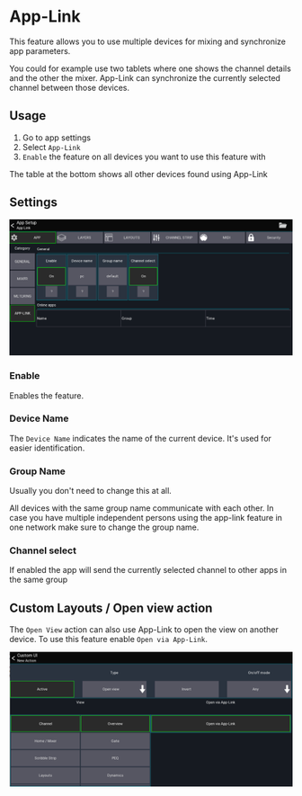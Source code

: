 # App-Link
This feature allows you to use multiple devices for mixing and synchronize app parameters.

You could for example use two tablets where one shows the channel details and the other the mixer.
App-Link can synchronize the currently selected channel between those devices.

## Usage
1. Go to app settings
2. Select `App-Link`
3. `Enable` the feature on all devices you want to use this feature with

The table at the bottom shows all other devices found using App-Link

## Settings
![Settings](img/app-link/1.png)

### Enable
Enables the feature.

### Device Name
The `Device Name` indicates the name of the current device. It's used for easier identification.

### Group Name
Usually you don't need to change this at all.

All devices with the same group name communicate with each other. In case you have multiple independent persons using the app-link feature in one network make sure to change the group name.

### Channel select
If enabled the app will send the currently selected channel to other apps in the same group


## Custom Layouts / Open view action
The `Open View` action can also use App-Link to open the view on another device.
To use this feature enable `Open via App-Link`.

![Open view](img/app-link/2.png)